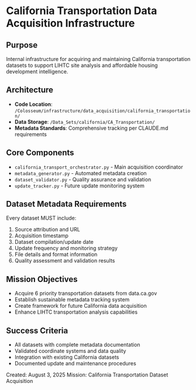 # California Transportation Data Acquisition Infrastructure

## Purpose
Internal infrastructure for acquiring and maintaining California transportation datasets to support LIHTC site analysis and affordable housing development intelligence.

## Architecture
- **Code Location**: `/Colosseum/infrastructure/data_acquisition/california_transportation/`
- **Data Storage**: `/Data_Sets/california/CA_Transportation/`
- **Metadata Standards**: Comprehensive tracking per CLAUDE.md requirements

## Core Components
- `california_transport_orchestrator.py` - Main acquisition coordinator
- `metadata_generator.py` - Automated metadata creation
- `dataset_validator.py` - Quality assurance and validation
- `update_tracker.py` - Future update monitoring system

## Dataset Metadata Requirements
Every dataset MUST include:
1. Source attribution and URL
2. Acquisition timestamp
3. Dataset compilation/update date
4. Update frequency and monitoring strategy
5. File details and format information
6. Quality assessment and validation results

## Mission Objectives
- Acquire 6 priority transportation datasets from data.ca.gov
- Establish sustainable metadata tracking system
- Create framework for future California data acquisition
- Enhance LIHTC transportation analysis capabilities

## Success Criteria
- All datasets with complete metadata documentation
- Validated coordinate systems and data quality
- Integration with existing California datasets
- Documented update and maintenance procedures

Created: August 3, 2025
Mission: California Transportation Dataset Acquisition